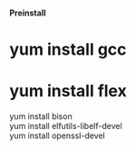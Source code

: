 #### Preinstall

#      yum install gcc  
#      yum install flex  
yum install bison   
yum install elfutils-libelf-devel  
yum install openssl-devel  
  



